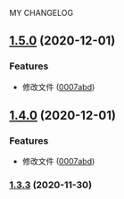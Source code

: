 MY CHANGELOG
## [1.5.0](https://github.com/ciciZhangchenchen/standard-version-test/compare/主流程1.3.3...主流程1.5.0) (2020-12-01)


### Features

* 修改文件 ([0007abd](https://github.com/ciciZhangchenchen/standard-version-test/commit/0007abdf433329af0967cccbeee638d285ebe245))

## [1.4.0](https://github.com/ciciZhangchenchen/standard-version-test/compare/主流程1.3.3...主流程1.4.0) (2020-12-01)


### Features

* 修改文件 ([0007abd](https://github.com/ciciZhangchenchen/standard-version-test/commit/0007abdf433329af0967cccbeee638d285ebe245))

### [1.3.3](https://github.com/ciciZhangchenchen/standard-version-test/compare/主流程1.3.1...主流程1.3.3) (2020-11-30)
